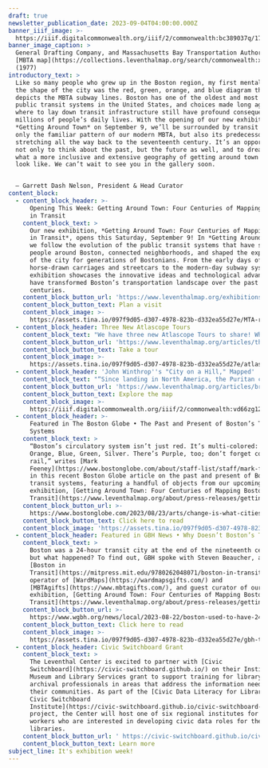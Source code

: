 ```yaml
---
draft: true
newsletter_publication_date: 2023-09-04T04:00:00.000Z
banner_iiif_image: >-
  https://iiif.digitalcommonwealth.org/iiif/2/commonwealth:bc389037q/17,17,3945,1172/2000,/0/default.jpg
banner_image_caption: >
  General Drafting Company, and Massachusetts Bay Transportation Authority,
  [MBTA map](https://collections.leventhalmap.org/search/commonwealth:xs55pv17h)
  (1977)
introductory_text: >
  Like so many people who grew up in the Boston region, my first mental map of
  the shape of the city was the red, green, orange, and blue diagram that
  depicts the MBTA subway lines. Boston has one of the oldest and most extensive
  public transit systems in the United States, and choices made long ago about
  where to lay down transit infrastructure still have profound consequences on
  millions of people’s daily lives. With the opening of our new exhibition
  *Getting Around Town* on September 9, we’ll be surrounded by transit maps: not
  only the familiar pattern of our modern MBTA, but also its predecessors
  stretching all the way back to the seventeenth century. It’s an opportunity
  not only to think about the past, but the future as well, and to dream about
  what a more inclusive and extensive geography of getting around town might
  look like. We can’t wait to see you in the gallery soon.


  — Garrett Dash Nelson, President & Head Curator
content_block:
  - content_block_header: >-
      Opening This Week: Getting Around Town: Four Centuries of Mapping Boston
      in Transit 
    content_block_text: >
      Our new exhibition, *Getting Around Town: Four Centuries of Mapping Boston
      in Transit*, opens this Saturday, September 9! In *Getting Around Town*,
      we follow the evolution of the public transit systems that have shuttled
      people around Boston, connected neighborhoods, and shaped the experience
      of the city for generations of Bostonians. From the early days of
      horse-drawn carriages and streetcars to the modern-day subway system, the
      exhibition showcases the innovative ideas and technological advances that
      have transformed Boston’s transportation landscape over the past four
      centuries.
    content_block_button_url: 'https://www.leventhalmap.org/exhibitions/'
    content_block_button_text: Plan a visit
    content_block_image: >-
      https://assets.tina.io/097f9d05-d307-4978-823b-d332ea55d27e/MTA-report.jpeg
  - content_block_header: Three New Atlascope Tours
    content_block_text: "We have three new Atlascope Tours to share! Whether mapping out the sites of an influential photography collection, learning about changing university campuses, or uncovering the hidden history of Massachusetts’s role in the rubber industry,\_Atlascope Tours\_allow you—as either the creator or the tour-taker—to take a stroll through Boston history, exploring the city from the comfort of your couch and screen. \n"
    content_block_button_url: 'https://www.leventhalmap.org/articles/three-new-atlascope-tours/'
    content_block_button_text: Take a tour
    content_block_image: >-
      https://assets.tina.io/097f9d05-d307-4978-823b-d332ea55d27e/atlas-tour-3.png
  - content_block_header: 'John Winthrop''s "City on a Hill," Mapped'
    content_block_text: "“Since landing in North America, the Puritan colonists had relied on the expertise of Indigenous peoples as they walked forests, farms, and pathways that Algonquian-speaking peoples had created. When the English got lost, Algonquians rescued them. When the English traveled, Algonquians guided them,” writes\_[Nathan Braccio](https://nathanbraccio.com/), Assistant Professor of History at [Lesley University](https://lesley.edu/about/faculty-staff-directory/nathan-braccio), in this new digital publication looking at Indigenous presence in one of the earliest maps of the Massachusetts Bay colony. This digital work is part of the Leventhal Center’s\_[Small Grants for Early Career Digital Publications](http://leventhalmap.org/research/digital-publication-small-grants/)\_program.\n"
    content_block_button_url: 'https://www.leventhalmap.org/articles/braccio-winthrop-map/'
    content_block_button_text: Explore the map
    content_block_image: >-
      https://iiif.digitalcommonwealth.org/iiif/2/commonwealth:vd66zg12n/2340,1522,1536,1850/1200,/0/default.jpg
  - content_block_header: >-
      Featured in The Boston Globe • The Past and Present of Boston’s Transit
      Systems 
    content_block_text: >
      “Boston’s circulatory system isn’t just red. It’s multi-colored: Red,
      Orange, Blue, Green, Silver. There’s Purple, too; don’t forget commuter
      rail,” writes [Mark
      Feeney](https://www.bostonglobe.com/about/staff-list/staff/mark-feeney/?p1=Article_Byline)
      in this recent Boston Globe article on the past and present of Boston’s
      transit systems, featuring a handful of objects from our upcoming
      exhibition, [Getting Around Town: Four Centuries of Mapping Boston in
      Transit](https://www.leventhalmap.org/about/press-releases/getting-around-town-opens-fall-2023/). 
    content_block_button_url: >-
      https://www.bostonglobe.com/2023/08/23/arts/change-is-what-cities-do-nothing-drives-that-change-like-mass-transit/
    content_block_button_text: Click here to read
    content_block_image: 'https://assets.tina.io/097f9d05-d307-4978-823b-d332ea55d27e/bos-globe.png'
  - content_block_header: Featured in GBH News • Why Doesn’t Boston’s T Run 24/7?
    content_block_text: >
      Boston was a 24-hour transit city at the end of the nineteenth century,
      but what happened? To find out, GBH spoke with Steven Beaucher, author of
      [Boston in
      Transit](https://mitpress.mit.edu/9780262048071/boston-in-transit/),
      operator of [WardMaps](https://wardmapsgifts.com/) and
      [MBTAgifts](https://www.mbtagifts.com/), and guest curator of our upcoming
      exhibition, [Getting Around Town: Four Centuries of Mapping Boston in
      Transit](https://www.leventhalmap.org/about/press-releases/getting-around-town-opens-fall-2023/). 
    content_block_button_url: >-
      https://www.wgbh.org/news/local/2023-08-22/boston-used-to-have-24-hour-train-service-will-all-night-mbta-service-ever-exist 
    content_block_button_text: Click here to read
    content_block_image: >-
      https://assets.tina.io/097f9d05-d307-4978-823b-d332ea55d27e/gbh-transit.png
  - content_block_header: Civic Switchboard Grant
    content_block_text: >
      The Leventhal Center is excited to partner with [Civic
      Switchboard](https://civic-switchboard.github.io/) on their Institute of
      Museum and Library Services grant to support training for library and
      archival professionals in areas that address the information needs of
      their communities. As part of the [Civic Data Literacy for Libraries: A
      Civic Switchboard
      Institute](https://civic-switchboard.github.io/civic-switchboard-institute/)
      project, the Center will host one of six regional institutes for library
      workers who are interested in developing civic data roles for their
      libraries.
    content_block_button_url: ' https://civic-switchboard.github.io/civic-switchboard-institute/'
    content_block_button_text: Learn more
subject_line: It's exhibition week!
---
```

















